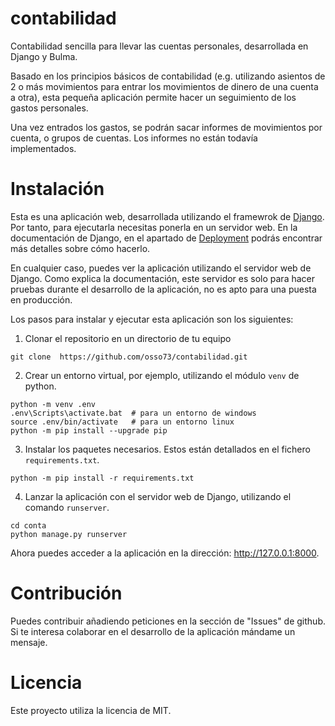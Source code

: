 # contabilidad

Contabilidad sencilla para llevar las cuentas personales, desarrollada en Django y Bulma.

Basado en los principios básicos de contabilidad (e.g. utilizando asientos de 2 o más movimientos para entrar los movimientos de dinero de una cuenta a otra), esta pequeña aplicación permite hacer un seguimiento de los gastos personales.

Una vez entrados los gastos, se podrán sacar informes de movimientos por cuenta, o grupos de cuentas. Los informes no están todavía implementados.


# Instalación

Esta es una aplicación web, desarrollada utilizando el framewrok de [Django](https://docs.djangoproject.com). Por tanto, para ejecutarla necesitas ponerla en un servidor web. En la documentación de Django, en el apartado de [Deployment](https://docs.djangoproject.com/en/4.0/howto/deployment/) podrás encontrar más detalles sobre cómo hacerlo.

En cualquier caso, puedes ver la aplicación utilizando el servidor web de Django. Como explica la documentación, este servidor es solo para hacer pruebas durante el desarrollo de la aplicación, no es apto para una puesta en producción.

Los pasos para instalar y ejecutar esta aplicación son los siguientes:

1. Clonar el repositorio en un directorio de tu equipo
  ```
  git clone  https://github.com/osso73/contabilidad.git
  ```

2. Crear un entorno virtual, por ejemplo, utilizando el módulo `venv` de python.
  ```
  python -m venv .env
  .env\Scripts\activate.bat  # para un entorno de windows
  source .env/bin/activate   # para un entorno linux
  python -m pip install --upgrade pip
  ```


3. Instalar los paquetes necesarios. Estos están detallados en el fichero `requirements.txt`.
  ```
  python -m pip install -r requirements.txt
  ```

4. Lanzar la aplicación con el servidor web de Django, utilizando el comando `runserver`.
  ```
  cd conta
  python manage.py runserver
  ```

Ahora puedes acceder a la aplicación en la dirección: http://127.0.0.1:8000.


# Contribución

Puedes contribuir añadiendo peticiones en la sección de "Issues" de github. Si te interesa colaborar en el desarrollo de la aplicación mándame un mensaje.


# Licencia

Este proyecto utiliza la licencia de MIT.

